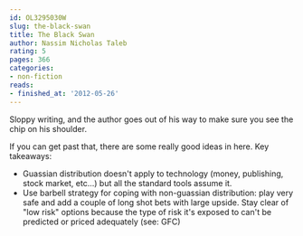 ```yaml
---
id: OL3295030W
slug: the-black-swan
title: The Black Swan
author: Nassim Nicholas Taleb
rating: 5
pages: 366
categories:
- non-fiction
reads:
- finished_at: '2012-05-26'
---
```

Sloppy writing, and the author goes out of his way to make sure you see the chip on his shoulder.

If you can get past that, there are some really good ideas in here. Key takeaways:

* Guassian distribution doesn't apply to technology (money, publishing, stock market, etc...) but all the standard tools assume it.
* Use barbell strategy for coping with non-guassian distribution: play very safe and add a couple of long shot bets with large upside. Stay clear of "low risk" options because the type of risk it's exposed to can't be predicted or priced adequately (see: GFC)
